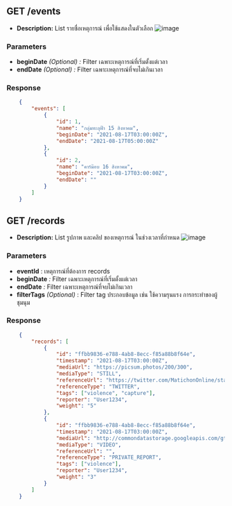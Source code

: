 ## GET /events

- **Description:** List รายชื่อเหตุการณ์ เพื่อใช้แสดงในตัวเลือก
![image](https://user-images.githubusercontent.com/2979072/129572662-f915a203-c6f3-4ad3-8053-7a7f7feb888e.png)

### Parameters
- **beginDate** *(Optional) :* Filter เฉพาะเหตุการณ์ที่เริ่มตั้งแต่เวลา
- **endDate** *(Optional) :* Filter เฉพาะเหตุการณ์ที่จบไม่เกินเวลา

### Response
```json
    {
    	"events": [
            {
                "id": 1,
                "name": "กลุ่มทะลุฟ้า 15 สิงหาคม",
                "beginDate": "2021-08-17T03:00:00Z",
                "endDate": "2021-08-17T05:00:00Z"
            },
            {
                "id": 2,
                "name": "คาร์ม๊อบ 16 สิงหาคม",
                "beginDate": "2021-08-17T03:00:00Z",
                "endDate": ""
            }
    	]
    }
```

## GET /records

- **Description:** List รูปภาพ และคลิป ของเหตุการณ์ ในช่วงเวลาที่กำหนด
![image](https://user-images.githubusercontent.com/2979072/129572696-335a4b35-5341-4451-80f9-4229dc0c6fdd.png)


### Parameters
- **eventId** : เหตุการณ์ที่ต้องการ records
- **beginDate** *:* Filter เฉพาะเหตุการณ์ที่เริ่มตั้งแต่เวลา
- **endDate** *:* Filter เฉพาะเหตุการณ์ที่จบไม่เกินเวลา
- **filterTags** *(Optional)* : Filter tag ประกอบข้อมูล เช่น ใช้ความรุนแรง การกระทำของผู้ชุมนุม

### Response
```json
    {
        "records": [
            {
                "id": "ffbb9836-e788-4ab8-8ecc-f85a88b8f64e",
                "timestamp": "2021-08-17T03:00:00Z",
                "mediaUrl": "https://picsum.photos/200/300",
                "mediaType": "STILL",
                "referenceUrl": "https://twitter.com/MatichonOnline/status/1427240965962559494?s=20",
                "referenceType": "TWITTER",
                "tags": ["violence", "capture"],
                "reporter": "User1234",
                "weight": "5"
            },
            {
                "id": "ffbb9836-e788-4ab8-8ecc-f85a88b8f64e",
                "timestamp": "2021-08-17T03:00:00Z",
                "mediaUrl": "http://commondatastorage.googleapis.com/gtv-videos-bucket/sample/BigBuckBunny.mp4",
                "mediaType": "VIDEO",
                "referenceUrl": "",
                "referenceType": "PRIVATE_REPORT",
                "tags": ["violence"],
                "reporter": "User1234",
                "weight": "3"
            }
        ]
    }
```
